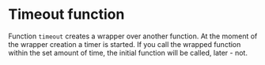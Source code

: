 # Timeout function

Function `timeout` creates a wrapper over another function.
At the moment of the wrapper creation a timer is started.
If you call the wrapped function within the set amount of time,
the initial function will be called, later - not.

